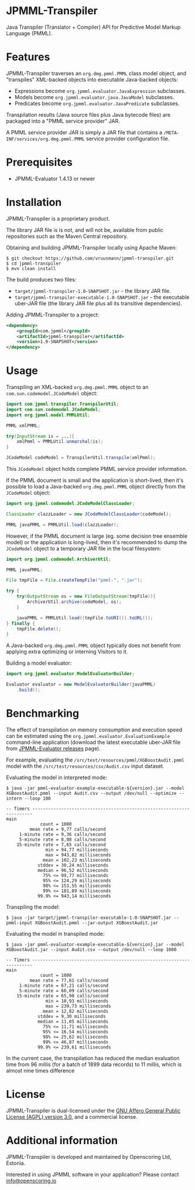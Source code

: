 JPMML-Transpiler
================

Java Transpiler (Translator + Compiler) API for Predictive Model Markup Language (PMML).

# Features #

JPMML-Transpiler traverses an `org.dmg.pmml.PMML` class model object, and "transpiles" XML-backed objects into executable Java-backed objects:

* Expressions become `org.jpmml.evaluator.JavaExpression` subclasses.
* Models become `org.jpmml.evaluator.java.JavaModel` subclasses.
* Predicates become `org.jpmml.evaluator.JavaPredicate` subclasses.

Transpilation results (Java source files plus Java bytecode files) are packaged into a "PMML service provider" JAR.

A PMML service provider JAR is simply a JAR file that contains a `/META-INF/services/org.dmg.pmml.PMML` service provider configuration file.

# Prerequisites #

* JPMML-Evaluator 1.4.13 or newer

# Installation #

JPMML-Transpiler is a proprietary product.

The library JAR file is is not, and will not be, available from public repositories such as the Maven Central repository.

Obtaining and building JPMML-Transpiler locally using Apache Maven:

```
$ git checkout https://github.com/vruusmann/jpmml-transpiler.git
$ cd jpmml-transpiler
$ mvn clean install
```

The build produces two files:

* `target/jpmml-transpiler-1.0-SNAPSHOT.jar` - the library JAR file.
* `target/jpmml-transpiler-executable-1.0-SNAPSHOT.jar` - the executable uber-JAR file (the library JAR file plus all its transitive dependencies).

Adding JPMML-Transpiler to a project:

```xml
<dependency>
	<groupId>com.jpmml</groupId>
	<artifactId>jpmml-transpiler</artifactId>
	<version>1.0-SNAPSHOT</version>
</dependency>
```

# Usage #

Transpiling an XML-backed `org.dmg.pmml.PMML` object to an `com.sun.codemodel.JCodeModel` object:

```java
import com.jpmml.transpiler.TranspilerUtil;
import com.sun.codemodel.JCodeModel;
import org.jpmml.model.PMMLUtil;

PMML xmlPMML;

try(InputStream is = ...){
	xmlPmml = PMMLUtil.unmarshal(is);
}

JCodeModel codeModel = TranspilerUtil.transpile(xmlPmml);
```

This `JCodeModel` object holds complete PMML service provider information.

If the PMML document is small and the application is short-lived, then it's possible to load a Java-backed `org.dmg.pmml.PMML` object directly from the `JCodeModel` object:

```java
import org.jpmml.codemodel.JCodeModelClassLoader;

ClassLoader clazzLoader = new JCodeModelClassLoader(codeModel);

PMML javaPMML = PMMLUtil.load(clazzLoader);
```

However, if the PMML document is large (eg. some decision tree ensemble model) or the application is long-lived, then it's recommended to dump the `JCodeModel` object to a temporary JAR file in the local filesystem:

```java
import org.jpmml.codemodel.ArchiverUtil;

PMML javaPMML;

File tmpFile = File.createTempFile("pmml-", ".jar");

try {
	try(OutputStream os = new FileOutputStream(tmpFile)){
		ArchiverUtil.archive(codeModel, os);
	}

	javaPMML = PMMLUtil.load((tmpFile.toURI()).toURL());
} finally {
	tmpFile.delete();
}
```

A Java-backed `org.dmg.pmml.PMML` object typically does not benefit from applying extra optimizing or interning Visitors to it.

Building a model evaluator:

```java
import org.jpmml.evaluator.ModelEvaluatorBuilder;

Evaluator evaluator = new ModelEvaluatorBuilder(javaPMML)
	.build();
```

# Benchmarking #

The effect of transpilation on memory consumption and execution speed can be estimated using the `org.jpmml.evaluator.EvaluationExample` command-line application (download the latest executable uber-JAR file from [JPMML-Evaluator releases](https://github.com/jpmml/jpmml-evaluator/releases) page).

For example, evaluating the `/src/test/resources/pmml/XGBoostAudit.pmml` model with the `/src/test/resources/csv/Audit.csv` input dataset.

Evaluating the model in interpreted mode:

```
$ java -jar pmml-evaluator-example-executable-${version}.jar --model XGBoostAudit.pmml --input Audit.csv --output /dev/null --optimize --intern --loop 100

-- Timers ----------------------------------------------------------------------
main
             count = 1000
         mean rate = 9,77 calls/second
     1-minute rate = 9,36 calls/second
     5-minute rate = 8,08 calls/second
    15-minute rate = 7,65 calls/second
               min = 94,77 milliseconds
               max = 943,82 milliseconds
              mean = 102,23 milliseconds
            stddev = 30,24 milliseconds
            median = 96,52 milliseconds
              75% <= 99,77 milliseconds
              95% <= 124,29 milliseconds
              98% <= 153,55 milliseconds
              99% <= 181,89 milliseconds
            99.9% <= 943,14 milliseconds
```

Transpiling the model:

```
$ java -jar target/jpmml-transpiler-executable-1.0-SNAPSHOT.jar --pmml-input XGBoostAudit.pmml --jar-output XGBoostAudit.jar
```

Evaluating the model in transpiled mode:

```
$ java -jar pmml-evaluator-example-executable-${version}.jar --model XGBoostAudit.jar --input Audit.csv --output /dev/null --loop 1000

-- Timers ----------------------------------------------------------------------
main
             count = 1000
         mean rate = 77,61 calls/second
     1-minute rate = 67,21 calls/second
     5-minute rate = 66,09 calls/second
    15-minute rate = 65,90 calls/second
               min = 10,93 milliseconds
               max = 239,73 milliseconds
              mean = 12,82 milliseconds
            stddev = 9,30 milliseconds
            median = 11,05 milliseconds
              75% <= 11,71 milliseconds
              95% <= 16,54 milliseconds
              98% <= 25,62 milliseconds
              99% <= 46,87 milliseconds
            99.9% <= 239,61 milliseconds
```

In the current case, the transpilation has reduced the median evaluation time from 96 millis (for a batch of 1899 data records) to 11 millis, which is almost nine times difference

# License #

JPMML-Transpiler is dual-licensed under the [GNU Affero General Public License (AGPL) version 3.0](https://www.gnu.org/licenses/agpl-3.0.html), and a commercial license.

# Additional information #

JPMML-Transpiler is developed and maintained by Openscoring Ltd, Estonia.

Interested in using JPMML software in your application? Please contact [info@openscoring.io](mailto:info@openscoring.io)